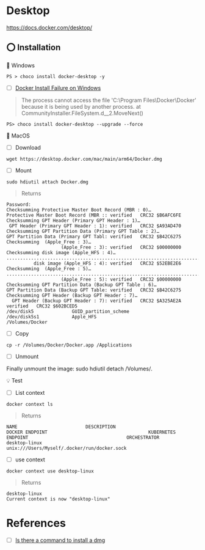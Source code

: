 # Desktop


https://docs.docker.com/desktop/

## :o: Installation

:pushpin: Windows

```
PS > choco install docker-desktop -y
```

- [ ] [Docker Install Failure on Windows](https://github.com/docker/for-win/issues/9758)


> The process cannot access the file 'C:\Program Files\Docker\Docker' because it is being used by another process.
>   at CommunityInstaller.FileSystem.<Delete>d__2.MoveNext()
  
```
PS> choco install docker-desktop --upgrade --force 
```

:pushpin: MacOS

- [ ] Download
  
```
wget https://desktop.docker.com/mac/main/arm64/Docker.dmg
```

- [ ] Mount

```
sudo hdiutil attach Docker.dmg
```
> Returns
```
Password:
Checksumming Protective Master Boot Record (MBR : 0)…
Protective Master Boot Record (MBR :: verified   CRC32 $B6AFC6FE
Checksumming GPT Header (Primary GPT Header : 1)…
 GPT Header (Primary GPT Header : 1): verified   CRC32 $A93AD470
Checksumming GPT Partition Data (Primary GPT Table : 2)…
GPT Partition Data (Primary GPT Tabl: verified   CRC32 $B42C6275
Checksumming  (Apple_Free : 3)…
                    (Apple_Free : 3): verified   CRC32 $00000000
Checksumming disk image (Apple_HFS : 4)…
...................................................................................................................................................................
          disk image (Apple_HFS : 4): verified   CRC32 $52EBE2E6
Checksumming  (Apple_Free : 5)…
..............................................................................................................................................................................
                    (Apple_Free : 5): verified   CRC32 $00000000
Checksumming GPT Partition Data (Backup GPT Table : 6)…
GPT Partition Data (Backup GPT Table: verified   CRC32 $B42C6275
Checksumming GPT Header (Backup GPT Header : 7)…
  GPT Header (Backup GPT Header : 7): verified   CRC32 $A325AE2A
verified   CRC32 $602BCED5
/dev/disk5          	GUID_partition_scheme          	
/dev/disk5s1        	Apple_HFS                      	/Volumes/Docker
```

- [ ] Copy
  
```
cp -r /Volumes/Docker/Docker.app /Applications
```

- [ ] Unmount

Finally unmount the image: sudo hdiutil detach /Volumes/<image>.

:bulb: Test 

- [ ] List context
  
```
docker context ls
```
> Returns  
```
NAME                         DESCRIPTION                               DOCKER ENDPOINT                                     KUBERNETES ENDPOINT                                    ORCHESTRATOR
desktop-linux                                                          unix:///Users/Myself/.docker/run/docker.sock
```                                                

- [ ] use context
  
```
docker context use desktop-linux
```
> Returns
```
desktop-linux
Current context is now "desktop-linux"  
```
  
# References
  
- [ ] [Is there a command to install a dmg](https://apple.stackexchange.com/questions/73926/is-there-a-command-to-install-a-dmg)
